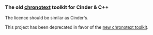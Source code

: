 ### The old [chronotext](http://chronotext.org) toolkit for Cinder & C++

The licence should be similar as Cinder's.

This project has been deprecated in favor of the [new chronotext toolkit](https://github.com/arielm/new-chronotext-toolkit).
